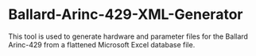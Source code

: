 # Ballard-Arinc-429-XML-Generator
This tool is used to generate hardware and parameter files for the Ballard Arinc-429 from a flattened Microsoft Excel database file.
